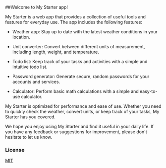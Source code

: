 ##Welcome to My Starter app!

My Starter is a web app that provides a collection of useful tools and features for everyday use. The app includes the following features:

- Weather app: Stay up to date with the latest weather conditions in your location.

- Unit converter: Convert between different units of measurement, including length, weight, and temperature.

- Todo list: Keep track of your tasks and activities with a simple and intuitive todo list.

- Password generator: Generate secure, random passwords for your accounts and services.

- Calculator: Perform basic math calculations with a simple and easy-to-use calculator.

My Starter is optimized for performance and ease of use. Whether you need to quickly check the weather, convert units, or keep track of your tasks, My Starter has you covered.

We hope you enjoy using My Starter and find it useful in your daily life. If you have any feedback or suggestions for improvement, please don't hesitate to let us know.

### License

[MIT](https://choosealicense.com/licenses/mit/)
